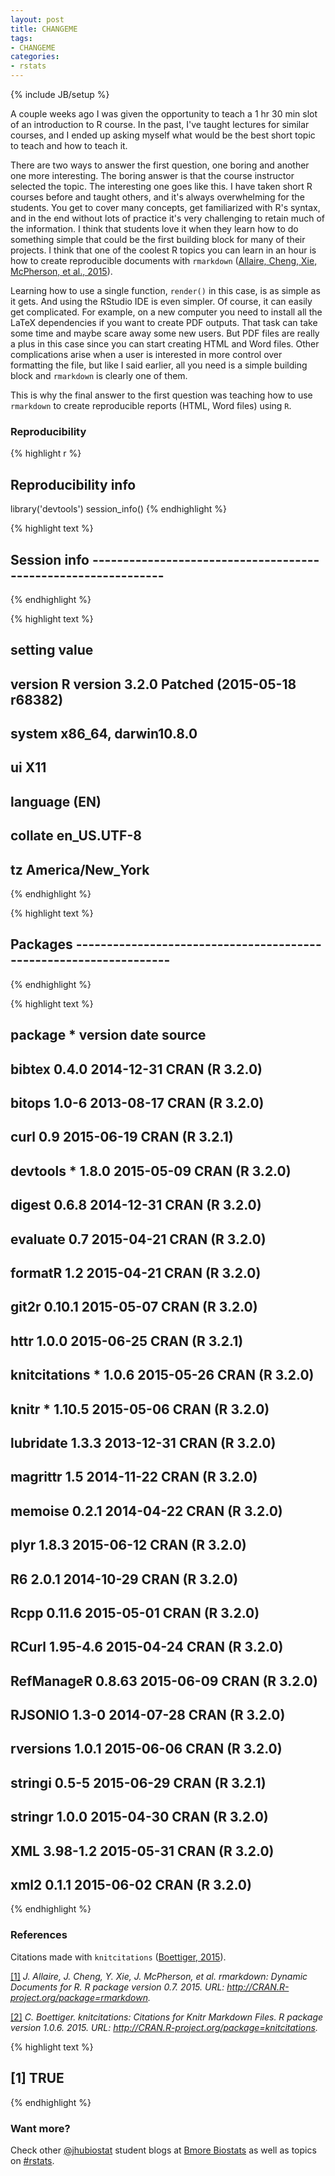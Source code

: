 ```yaml
---
layout: post
title: CHANGEME
tags:
- CHANGEME
categories:
- rstats
---
```

{% include JB/setup %}








A couple weeks ago I was given the opportunity to teach a 1 hr 30 min slot of an introduction to R course. In the past, I've taught lectures for similar courses, and I ended up asking myself what would be the best short topic to teach and how to teach it.

There are two ways to answer the first question, one boring and another one more interesting. The boring answer is that the course instructor selected the topic. The interesting one goes like this. I have taken short R courses before and taught others, and it's always overwhelming for the students. You get to cover many concepts, get familiarized with R's syntax, and in the end without lots of practice it's very challenging to retain much of the information. I think that students love it when they learn how to do something simple that could be the first building block for many of their projects. I think that one of the coolest R topics you can learn in an hour is how to create reproducible documents with `rmarkdown` <a id='cite-rmarkdown'></a>(<a href='http://CRAN.R-project.org/package=rmarkdown'>Allaire, Cheng, Xie, McPherson, et al., 2015</a>). 

Learning how to use a single function, `render()` in this case, is as simple as it gets. And using the RStudio IDE is even simpler. Of course, it can easily get complicated. For example, on a new computer you need to install all the LaTeX dependencies if you want to create PDF outputs. That task can take some time and maybe scare away some new users. But PDF files are really a plus in this case since you can start creating HTML and Word files. Other complications arise when a user is interested in more control over formatting the file, but like I said earlier, all you need is a simple building block and `rmarkdown` is clearly one of them. 

This is why the final answer to the first question was teaching how to use `rmarkdown` to create reproducible reports (HTML, Word files) using `R`.









### Reproducibility


{% highlight r %}
## Reproducibility info
library('devtools')
session_info()
{% endhighlight %}



{% highlight text %}
## Session info --------------------------------------------------------------
{% endhighlight %}



{% highlight text %}
##  setting  value                                      
##  version  R version 3.2.0 Patched (2015-05-18 r68382)
##  system   x86_64, darwin10.8.0                       
##  ui       X11                                        
##  language (EN)                                       
##  collate  en_US.UTF-8                                
##  tz       America/New_York
{% endhighlight %}



{% highlight text %}
## Packages ------------------------------------------------------------------
{% endhighlight %}



{% highlight text %}
##  package       * version  date       source        
##  bibtex          0.4.0    2014-12-31 CRAN (R 3.2.0)
##  bitops          1.0-6    2013-08-17 CRAN (R 3.2.0)
##  curl            0.9      2015-06-19 CRAN (R 3.2.1)
##  devtools      * 1.8.0    2015-05-09 CRAN (R 3.2.0)
##  digest          0.6.8    2014-12-31 CRAN (R 3.2.0)
##  evaluate        0.7      2015-04-21 CRAN (R 3.2.0)
##  formatR         1.2      2015-04-21 CRAN (R 3.2.0)
##  git2r           0.10.1   2015-05-07 CRAN (R 3.2.0)
##  httr            1.0.0    2015-06-25 CRAN (R 3.2.1)
##  knitcitations * 1.0.6    2015-05-26 CRAN (R 3.2.0)
##  knitr         * 1.10.5   2015-05-06 CRAN (R 3.2.0)
##  lubridate       1.3.3    2013-12-31 CRAN (R 3.2.0)
##  magrittr        1.5      2014-11-22 CRAN (R 3.2.0)
##  memoise         0.2.1    2014-04-22 CRAN (R 3.2.0)
##  plyr            1.8.3    2015-06-12 CRAN (R 3.2.0)
##  R6              2.0.1    2014-10-29 CRAN (R 3.2.0)
##  Rcpp            0.11.6   2015-05-01 CRAN (R 3.2.0)
##  RCurl           1.95-4.6 2015-04-24 CRAN (R 3.2.0)
##  RefManageR      0.8.63   2015-06-09 CRAN (R 3.2.0)
##  RJSONIO         1.3-0    2014-07-28 CRAN (R 3.2.0)
##  rversions       1.0.1    2015-06-06 CRAN (R 3.2.0)
##  stringi         0.5-5    2015-06-29 CRAN (R 3.2.1)
##  stringr         1.0.0    2015-04-30 CRAN (R 3.2.0)
##  XML             3.98-1.2 2015-05-31 CRAN (R 3.2.0)
##  xml2            0.1.1    2015-06-02 CRAN (R 3.2.0)
{% endhighlight %}

### References

Citations made with `knitcitations` <a id='cite-knitcitations'></a>(<a href='http://CRAN.R-project.org/package=knitcitations'>Boettiger, 2015</a>).


<p><a id='bib-rmarkdown'></a><a href="#cite-rmarkdown">[1]</a><cite>
J. Allaire, J. Cheng, Y. Xie, J. McPherson, et al.
<em>rmarkdown: Dynamic Documents for R</em>.
R package version 0.7.
2015.
URL: <a href="http://CRAN.R-project.org/package=rmarkdown">http://CRAN.R-project.org/package=rmarkdown</a>.</cite></p>

<p><a id='bib-knitcitations'></a><a href="#cite-knitcitations">[2]</a><cite>
C. Boettiger.
<em>knitcitations: Citations for Knitr Markdown Files</em>.
R package version 1.0.6.
2015.
URL: <a href="http://CRAN.R-project.org/package=knitcitations">http://CRAN.R-project.org/package=knitcitations</a>.</cite></p>


{% highlight text %}
## [1] TRUE
{% endhighlight %}


### Want more?

Check other [@jhubiostat](https://twitter.com/jhubiostat) student blogs at [Bmore Biostats](http://bmorebiostat.com/) as well as topics on [#rstats](https://twitter.com/search?q=%23rstats).
